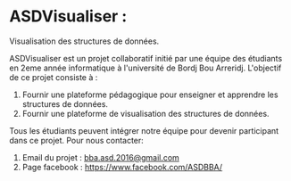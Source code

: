 # ASDVisualiser :
Visualisation des structures de données.


ASDVisualiser est un projet collaboratif initié par une équipe des étudiants en 2eme année informatique à l'université de Bordj Bou Arreridj.
L'objectif de ce projet consiste à :


1. Fournir une plateforme pédagogique pour enseigner et apprendre les structures de données.
2. Fournir une plateforme de visualisation des structures de données.

Tous les étudiants peuvent intégrer notre équipe pour devenir participant dans ce projet. Pour nous contacter:


1. Email du projet : bba.asd.2016@gmail.com
2. Page facebook : https://www.facebook.com/ASDBBA/

